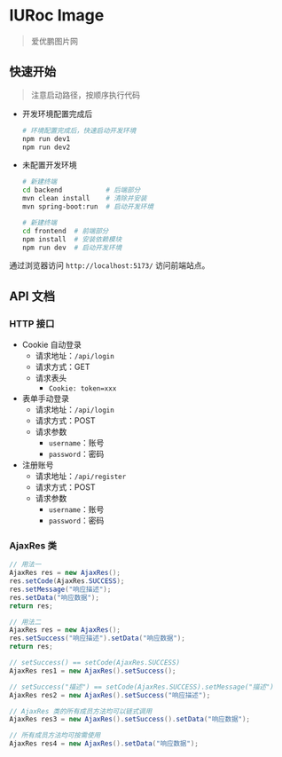 # IURoc Image

> 爱优鹏图片网

## 快速开始

> 注意启动路径，按顺序执行代码

- 开发环境配置完成后
    ```bash
    # 环境配置完成后，快速启动开发环境
    npm run dev1
    npm run dev2
    ```

- 未配置开发环境
    ```bash
    # 新建终端
    cd backend           # 后端部分
    mvn clean install    # 清除并安装
    mvn spring-boot:run  # 启动开发环境
    ```

    ```bash
    # 新建终端
    cd frontend  # 前端部分
    npm install  # 安装依赖模块
    npm run dev  # 启动开发环境
    ```

通过浏览器访问 `http://localhost:5173/` 访问前端站点。

## API 文档

### HTTP 接口

- Cookie 自动登录
    - 请求地址：`/api/login`
    - 请求方式：GET
    - 请求表头
        - `Cookie: token=xxx`
- 表单手动登录
    - 请求地址：`/api/login`
    - 请求方式：POST
    - 请求参数
        - `username`：账号
        - `password`：密码
- 注册账号
    - 请求地址：`/api/register`
    - 请求方式：POST
    - 请求参数
        - `username`：账号
        - `password`：密码

### AjaxRes 类

```java
// 用法一
AjaxRes res = new AjaxRes();
res.setCode(AjaxRes.SUCCESS);
res.setMessage("响应描述");
res.setData("响应数据");
return res;
```

```java
// 用法二
AjaxRes res = new AjaxRes();
res.setSuccess("响应描述").setData("响应数据");
return res;
```

```java
// setSuccess() == setCode(AjaxRes.SUCCESS)
AjaxRes res1 = new AjaxRes().setSuccess();

// setSuccess("描述") == setCode(AjaxRes.SUCCESS).setMessage("描述")
AjaxRes res2 = new AjaxRes().setSuccess("响应描述");

// AjaxRes 类的所有成员方法均可以链式调用
AjaxRes res3 = new AjaxRes().setSuccess().setData("响应数据");

// 所有成员方法均可按需使用
AjaxRes res4 = new AjaxRes().setData("响应数据");
```